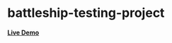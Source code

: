 # battleship-testing-project

<a href ="https://mohamed-24-03-2022.github.io/battleship-testing-project/"> <strong> Live Demo </strong> </a>
